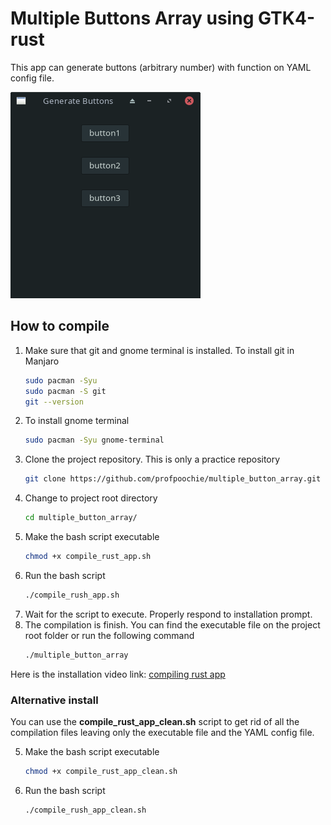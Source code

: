 # Multiple Buttons Array using GTK4-rust

This app can generate buttons (arbitrary number) with function on YAML config file.

![Screenshot](generate_buttons.png)

## How to compile
1. Make sure that git and gnome terminal is installed. To install git in Manjaro 
    ```bash
    sudo pacman -Syu
    sudo pacman -S git
    git --version
    ```
2. To install gnome terminal
    ```bash
    sudo pacman -Syu gnome-terminal
    ```
3. Clone the project repository. This is only a practice repository
    ```bash
    git clone https://github.com/profpoochie/multiple_button_array.git
    ```
4. Change to project root directory
    ```bash
    cd multiple_button_array/
    ```
5. Make the bash script executable
    ```bash
    chmod +x compile_rust_app.sh
    ```
6. Run the bash script
    ```bash
    ./compile_rush_app.sh
    ```
7. Wait for the script to execute. Properly respond to installation prompt.
8. The compilation is finish. You can find the executable file on the project root folder or run the following command
    ```bash
    ./multiple_button_array
    ```

Here is the installation video link: [compiling rust app](https://youtu.be/wMQbYiurzJw "compiling rust app")

### Alternative install
You can use the **compile_rust_app_clean.sh** script to get rid of all the compilation files leaving only the executable file and the YAML config file.

5. Make the bash script executable

    ```bash
    chmod +x compile_rust_app_clean.sh
    ```
6. Run the bash script
    ```bash
    ./compile_rush_app_clean.sh
    ```
